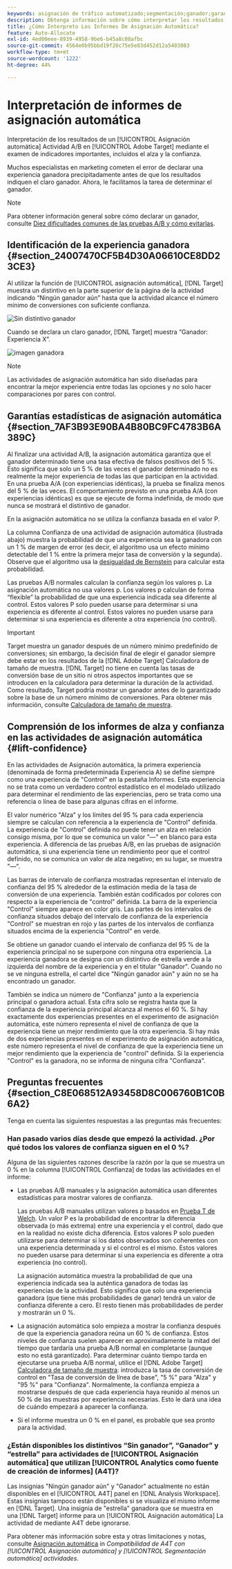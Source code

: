 ```yaml
---
keywords: asignación de tráfico automatizado;segmentación;ganador;garantía estadística;confianza;determinar ganador;alza;confianza;predeterminado;experiencia predeterminada;asignación automática;asignación automática
description: Obtenga información sobre cómo interpretar los resultados de una actividad A/B de asignación automática en Adobe [!DNL Target] mediante el examen de indicadores importantes, incluidos el alza y la confianza.
title: ¿Cómo Interpreto Los Informes De Asignación Automática?
feature: Auto-Allocate
exl-id: 4ed00eee-8939-4958-9be6-b45a8c08afbc
source-git-commit: 4564e0b95bbd19f20c75e5e83d452d12a5403083
workflow-type: tm+mt
source-wordcount: '1222'
ht-degree: 44%

---
```


# Interpretación de informes de asignación automática

Interpretación de los resultados de un [!UICONTROL Asignación automática] Actividad A/B en [!UICONTROL Adobe Target] mediante el examen de indicadores importantes, incluidos el alza y la confianza.

Muchos especialistas en marketing cometen el error de declarar una experiencia ganadora precipitadamente antes de que los resultados indiquen el claro ganador. Ahora, le facilitamos la tarea de determinar el ganador.

>[!NOTE]
>
>Para obtener información general sobre cómo declarar un ganador, consulte [Diez dificultades comunes de las pruebas A/B y cómo evitarlas](/help/main/c-activities/t-test-ab/common-ab-testing-pitfalls.md).

## Identificación de la experiencia ganadora {#section_24007470CF5B4D30A06610CE8DD23CE3}

Al utilizar la función de [!UICONTROL asignación automática], [!DNL Target] muestra un distintivo en la parte superior de la página de la actividad indicando “Ningún ganador aún” hasta que la actividad alcance el número mínimo de conversiones con suficiente confianza.

![Sin distintivo ganador](/help/main/c-activities/automated-traffic-allocation/assets/no-winner.png)

Cuando se declara un claro ganador, [!DNL Target] muestra “Ganador: Experiencia X”.

![imagen ganadora](assets/winner.png)

>[!NOTE]
>
>Las actividades de asignación automática han sido diseñadas para encontrar la mejor experiencia entre todas las opciones y no solo hacer comparaciones por pares con control.

## Garantías estadísticas de asignación automática {#section_7AF3B93E90BA4B80BC9FC4783B6A389C}

Al finalizar una actividad A/B, la asignación automática garantiza que el ganador determinado tiene una tasa efectiva de falsos positivos del 5 %. Esto significa que solo un 5 % de las veces el ganador determinado no es realmente la mejor experiencia de todas las que participan en la actividad. En una prueba A/A (con experiencias idénticas), la prueba se finaliza menos del 5 % de las veces. El comportamiento previsto en una prueba A/A (con experiencias idénticas) es que se ejecute de forma indefinida, de modo que nunca se mostrará el distintivo de ganador.

En la asignación automática no se utiliza la confianza basada en el valor P.

La columna Confianza de una actividad de asignación automática (ilustrada abajo) muestra la probabilidad de que una experiencia sea la ganadora con un 1 % de margen de error (es decir, el algoritmo usa un efecto mínimo detectable del 1 % entre la primera mejor tasa de conversión y la segunda). Observe que el algoritmo usa la [desigualdad de Bernstein](https://en.wikipedia.org/wiki/Bernstein_inequalities_%28probability_theory%29) para calcular esta probabilidad.

Las pruebas A/B normales calculan la confianza según los valores p. La asignación automática no usa valores p. Los valores p calculan de forma “flexible” la probabilidad de que una experiencia indicada sea diferente al control. Estos valores P solo pueden usarse para determinar si una experiencia es diferente al control. Estos valores no pueden usarse para determinar si una experiencia es diferente a otra experiencia (no control).

>[!IMPORTANT]
>
>Target muestra un ganador después de un número mínimo predefinido de conversiones; sin embargo, la decisión final de elegir el ganador siempre debe estar en los resultados de la [!DNL Adobe Target] Calculadora de tamaño de muestra. [!DNL Target] no tiene en cuenta las tasas de conversión base de un sitio ni otros aspectos importantes que se introducen en la calculadora para determinar la duración de la actividad. Como resultado, Target podría mostrar un ganador antes de lo garantizado sobre la base de un número mínimo de conversiones. Para obtener más información, consulte [Calculadora de tamaño de muestra](/help/main/c-activities/t-test-ab/sample-size-determination.md#section_6B8725BD704C4AFE939EF2A6B6E834E6).

## Comprensión de los informes de alza y confianza en las actividades de asignación automática {#lift-confidence}

En las actividades de Asignación automática, la primera experiencia (denominada de forma predeterminada Experiencia A) se define siempre como una experiencia de &quot;Control&quot; en la pestaña Informes. Esta experiencia no se trata como un verdadero control estadístico en el modelado utilizado para determinar el rendimiento de las experiencias, pero se trata como una referencia o línea de base para algunas cifras en el informe.

El valor numérico &quot;Alza&quot; y los límites del 95 % para cada experiencia siempre se calculan con referencia a la experiencia de &quot;Control&quot; definida. La experiencia de &quot;Control&quot; definida no puede tener un alza en relación consigo misma, por lo que se comunica un valor &quot;—&quot; en blanco para esta experiencia. A diferencia de las pruebas A/B, en las pruebas de asignación automática, si una experiencia tiene un rendimiento peor que el control definido, no se comunica un valor de alza negativo; en su lugar, se muestra &quot;—&quot;.

Las barras de intervalo de confianza mostradas representan el intervalo de confianza del 95 % alrededor de la estimación media de la tasa de conversión de una experiencia. También están codificados por colores con respecto a la experiencia de &quot;control&quot; definida. La barra de la experiencia &quot;Control&quot; siempre aparece en color gris. Las partes de los intervalos de confianza situados debajo del intervalo de confianza de la experiencia &quot;Control&quot; se muestran en rojo y las partes de los intervalos de confianza situados encima de la experiencia &quot;Control&quot; en verde.

Se obtiene un ganador cuando el intervalo de confianza del 95 % de la experiencia principal no se superpone con ninguna otra experiencia. La experiencia ganadora se designa con un distintivo de estrella verde a la izquierda del nombre de la experiencia y en el titular &quot;Ganador&quot;. Cuando no se ve ninguna estrella, el cartel dice &quot;Ningún ganador aún&quot; y aún no se ha encontrado un ganador.

También se indica un número de &quot;Confianza&quot; junto a la experiencia principal o ganadora actual. Esta cifra solo se registra hasta que la confianza de la experiencia principal alcanza al menos el 60 %. Si hay exactamente dos experiencias presentes en el experimento de asignación automática, este número representa el nivel de confianza de que la experiencia tiene un mejor rendimiento que la otra experiencia. Si hay más de dos experiencias presentes en el experimento de asignación automática, este número representa el nivel de confianza de que la experiencia tiene un mejor rendimiento que la experiencia de &quot;control&quot; definida. Si la experiencia &quot;Control&quot; es la ganadora, no se informa de ninguna cifra &quot;Confianza&quot;.

## Preguntas frecuentes {#section_C8E068512A93458D8C006760B1C0B6A2}

Tenga en cuenta las siguientes respuestas a las preguntas más frecuentes:

### Han pasado varios días desde que empezó la actividad. ¿Por qué todos los valores de confianza siguen en el 0 %?

Alguna de las siguientes razones describe la razón por la que se muestra un 0 % en la columna [!UICONTROL Confianza] de todas las actividades en el informe:

* Las pruebas A/B manuales y la asignación automática usan diferentes estadísticas para mostrar valores de confianza.

   Las pruebas A/B manuales utilizan valores p basados en [Prueba T de Welch](https://en.wikipedia.org/wiki/Welch%27s_t-test). Un valor P es la probabilidad de encontrar la diferencia observada (o más extrema) entre una experiencia y el control, dado que en la realidad no existe dicha diferencia. Estos valores P solo pueden utilizarse para determinar si los datos observados son coherentes con una experiencia determinada y si el control es el mismo. Estos valores no pueden usarse para determinar si una experiencia es diferente a otra experiencia (no control).

   La asignación automática muestra la probabilidad de que una experiencia indicada sea la auténtica ganadora de todas las experiencias de la actividad. Esto significa que solo una experiencia ganadora (que tiene más probabilidades de ganar) tendrá un valor de confianza diferente a cero. El resto tienen más probabilidades de perder y mostrarán un 0 %.

* La asignación automática solo empieza a mostrar la confianza después de que la experiencia ganadora reúna un 60 % de confianza. Estos niveles de confianza suelen aparecer en aproximadamente la mitad del tiempo que tardaría una prueba A/B normal en completarse (aunque esto no está garantizado). Para determinar cuánto tiempo tarda en ejecutarse una prueba A/B normal, utilice el [!DNL Adobe Target] [Calculadora de tamaño de muestra](/help/main/c-activities/t-test-ab/sample-size-determination.md#section_6B8725BD704C4AFE939EF2A6B6E834E6): introduzca la tasa de conversión de control en &quot;Tasa de conversión de línea de base&quot;, &quot;5 %&quot; para &quot;Alza&quot; y &quot;95 %&quot; para &quot;Confianza&quot;. Normalmente, la confianza empieza a mostrarse después de que cada experiencia haya reunido al menos un 50 % de las muestras por experiencia necesarias. Esto le dará una idea de cuándo empezará a aparecer la confianza.

* Si el informe muestra un 0 % en el panel, es probable que sea pronto para la actividad.

### ¿Están disponibles los distintivos “Sin ganador”, “Ganador” y “estrella” para actividades de [!UICONTROL Asignación automática] que utilizan [!UICONTROL Analytics como fuente de creación de informes] (A4T)?

Las insignias &quot;Ningún ganador aún&quot; y &quot;Ganador&quot; actualmente no están disponibles en el [!UICONTROL A4T] panel en [!DNL Analysis Workspace]. Estas insignias tampoco están disponibles si se visualiza el mismo informe en [!DNL Target]. Una insignia de &quot;estrella&quot; ganadora que se muestra en una [!DNL Target] informe para un [!UICONTROL Asignación automática] La actividad de mediante A4T debe ignorarse.

Para obtener más información sobre esta y otras limitaciones y notas, consulte [Asignación automática](/help/main/c-integrating-target-with-mac/a4t/a4t-at-aa.md#aa) in *Compatibilidad de A4T con [!UICONTROL Asignación automática] y [!UICONTROL Segmentación automática] actividades*.


